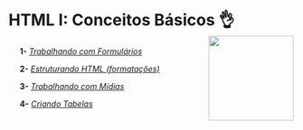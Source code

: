
# **HTML I: Conceitos Básicos** :ok_hand:	 <img width="150" align="right" src="https://hermes.digitalinnovation.one/tracks/62ed1f1d-8d76-4bbc-905f-e73d20cb82f5.png">

&nbsp;&nbsp;&nbsp;&nbsp; **1-** [_Trabalhando com Formulários_](https://github.com/Brayan-sant/Formul-rio-HTML/blob/master/index.html)

&nbsp;&nbsp;&nbsp;&nbsp; **2-** [_Estruturando HTML (formatações)_](https://github.com/Brayan-sant/Estruturando-HTML/blob/master/Aulas/Estruturando%20seu%20HTML%20%2B%20Formata%C3%A7%C3%B5es.docx)

&nbsp;&nbsp;&nbsp;&nbsp; **3-** [_Trabalhando com Mídias_](https://github.com/Brayan-sant/Estruturando-HTML/blob/master/Aulas/Trabalhando%20com%20midias.docx)

&nbsp;&nbsp;&nbsp;&nbsp; **4-** [_Criando Tabelas_](https://github.com/Brayan-sant/Estruturando-HTML/blob/master/Aulas/Criando%20tabela/index.html)
